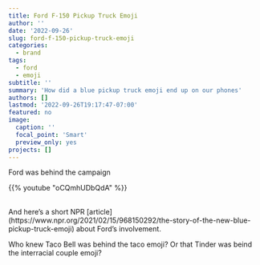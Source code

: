 ```yaml
---
title: Ford F-150 Pickup Truck Emoji
author: ''
date: '2022-09-26'
slug: ford-f-150-pickup-truck-emoji
categories:
  - brand
tags:
  - ford
  - emoji
subtitle: ''
summary: 'How did a blue pickup truck emoji end up on our phones'
authors: []
lastmod: '2022-09-26T19:17:47-07:00'
featured: no
image:
  caption: ''
  focal_point: 'Smart'
  preview_only: yes
projects: []
---
```


Ford was behind the campaign

{{% youtube "oCQmhUDbQdA" %}}

<br>
And here’s a short NPR [article](https://www.npr.org/2021/02/15/968150292/the-story-of-the-new-blue-pickup-truck-emoji) about Ford’s involvement.

Who knew Taco Bell was behind the taco emoji? Or that Tinder was beind the interracial couple emoji?
